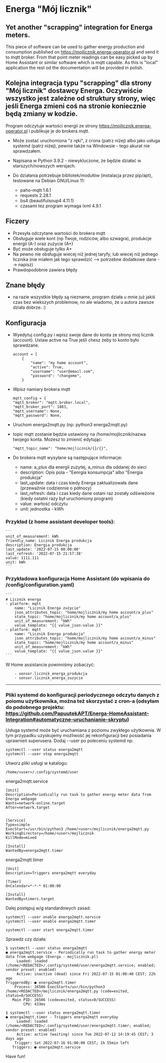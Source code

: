 # Energa "Mój licznik"

## Yet another "scrapping" integration for Energa meters.

This piece of software can be used to gather energy production and consumption published on https://mojlicznik.energa-operator.pl and send it to mqtt broker. From that point meter readings can be easy picked up by Home Assistant or similar software which is mqtt capable. As this is "local" application the rest od the documentation will be provided in polish. 


## Kolejna integracja typu "scrapping" dla strony "Mój licznik" dostawcy Energa. Oczywiście wszystko jest zależne od struktury strony, więc jeśli Energa zmieni coś na stronie koniecznie będą zmiany w kodzie.


Program odczytuje wartości energii ze strony https://mojlicznik.energa-operator.pl i publikuje je do brokera mqtt.

- Może zostać uruchomiona "z ręki", z crona (patrz niżej) albo jako usługa systemd (patrz niżej), pewnie także na Windowsie - tego akurat nie sprawdzałem.

- Napisana w Python 3.9.2 - niewykluczone, że będzie działać w starszych/nowszych wersjach.

- Do działania potrzebuje bibliotek/modułów (instalacja przez pip/apt), testowane na Debian GNU/Linux 11:
  - paho-mqtt 1.6.1
  - requests 2.28.1
  - bs4 (beautifulsoup4 4.11.1)
  - czasami tez program wymaga lxml 4.9.1

## Ficzery

- Przesyła odczytane wartości do brokera mqtt    
- Obsługuje wiele kont (np Twoje, rodziców, albo szwagra), produkcje energii (A-) oraz zużycie (A+)
- Być może obsługuje tylko A+
- Na pewno nie obsługuje wiecej niż jednej taryfy, lub wiecej niż jednego licznika (nie miałem jak tego sprawdzić --> potrzebne dodatkowe dane --> napisz)
- Prawdopodobnie zawiera błędy

## Znane błędy

- na razie wszystkie błędy są niezname, program działa u mnie już jakiś czas bez wiekszych problemow, no ale wiadomo, że u autora zawsze działa dobrze. :)

## Konfiguracja


- Wyedytuj config.py i wpisz swoje dane do konta ze strony moj licznik (account). Ustaw active na True jeśli chesz żeby to konto było sprawdzane.

    ```
    account = [
        {
            "name": "my home account",
            "active": True,
            "username": "user@email.com",
            "password": "changeme",
        }
    ```

- Wpisz namiary brokera mqtt
    ```
    mqtt_config = {
    "mqtt_broker": "mqtt.broker.local",
    "mqtt_broker_port": 1883,
    "mqtt_username": None,
    "mqtt_password": None,

    ```
- Uruchom energa2mqtt.py (np: python3 energa2mqtt.py)
- topic mqtt zostanie będzie ustawiony na /home/mojlicznik/nazwa twojego konta. Możesz to zmienić edytując:

    ```
    "mqtt_topic_name": "home/mojlicznik/{}/{}",
    ```
- Do brokera mqtt wysyłane są następujące informacje:
  - name: a_plus dla energii zużytej, a_minus dla oddanej do sieci
  - description: Opis pola - "Eenrgia konsumpcja" albo "Energia produkcja"
  - last_update: data i czas kiedy Energa zaktualizowała dane (przeważnie codziennie o północy)
  - last_refresh: data i czas kiedy dane ostani raz zostały odświeżone (kiedy ostatni razy był uruchomiony program)
  - value: wartość odczytu
  - unit: jednostka - kWh

### Przykład (z home assistant developer tools):

    ```
    unit_of_measurement: kWh
    friendly_name: Licznik Energa produkcja
    description: Energia produkcja
    last_update: '2022-07-15 00:00:00'
    last_refresh: '2022-07-15 21:57:38'
    value: 1111.111
    unit: kWh
    ```

 ### Przykładowa konfiguracja Home Assistant (do wpisania do /config/configuration.yaml)

    ```
    # Licznik energa    
    - platform: mqtt
        name: "Licznik Energa zużycie"
        json_attributes_topic: "home/mojlicznik/my home account/a_plus"
        state_topic: "home/mojlicznik/my home account/a_plus"
        unit_of_measurement: "kWh"
        value_template: "{{ value_json.value }}"
    - platform: mqtt
        name: "Licznik Energa produkcja"
        json_attributes_topic: "home/mojlicznik/my home account/a_minus"
        state_topic: "home/mojlicznik/my home account/a_minus"
        unit_of_measurement: "kWh"
        value_template: "{{ value_json.value }}"
    ```

W Home assistancie powinniśmy zobaczyć:
```
    - sensor.licznik_energa_produkcja
    - sensor.licznik_energa_zuzycie
```

---

### Pliki systemd do konfiguracji periodycznego odczytu danych z poiomu użytkownika, można też skorzystać z cron-a (odsyłam do podobnego projektu: https://github.com/PapuutekAPT/Energa-HomeAssistant-Integration#automatyczne-uruchanianie-skryptu)


Usługa systemd może być uruchamiana z poziomu zwykłego użytkownia. W tym przypadku uzyskujemy możliwość jej rekonfiguracji bez posiadania uprawnień superusera. Dodaj --user po poleceniu systemd np:

```
systemctl --user status energa2mqtt
systemctl --user stop energa2mqtt

```
Utworz pliki usługi w katalogu:

```
/home/<user>/.config/systemd/user
```

energa2mqtt.service
```
[Unit]
Description=Periodically run task to gather energy meter data from Energa webpage
Wants=network-online.target
After=network.target


[Service]
Type=simple
ExecStart=/usr/bin/python3 /home/<user>/mojlicznik/energa2mqtt.py
WorkingDirectory=/home/<user>/mojlicznik
KillMode=mixed

[Install]
WantedBy=energa2mgtt.timer
```

energa2mqtt.timer
```
[Unit]
Description=Triggers energa2mqtt everyday

[Timer]
OnCalendar=*-*-* 01:00:00

[Install]
WantedBy=timers.target

```

Dalej postępuj w/g standardowych zasad:
```
systemctl --user enable energa2mqtt.service
systemctl --user enable energa2mqtt.timer

systemctl --user start energa2mqtt.timer

```
Sprawdz czy działa:

```
$ systemctl --user status energa2mqtt
● energa2mqtt.service - Periodically run task to gather energy meter data from webpage (Energa - mojlicznik.pl)
     Loaded: loaded (/home/<REDACTED>/.config/systemd/user/energa2mqtt.service; enabled; vendor preset: enabled)
     Active: inactive (dead) since Fri 2022-07-15 01:00:40 CEST; 22h ago
TriggeredBy: ● energa2mqtt.timer
    Process: 26506 ExecStart=/usr/bin/python3 /home/<REDACTED>/mojlicznik/energa2mqtt.py (code=exited, status=0/SUCCESS)
   Main PID: 26506 (code=exited, status=0/SUCCESS)
        CPU: 433ms

$ systemctl --user status energa2mqtt.timer
● energa2mqtt.timer - Triggers energa2mqtt everyday
     Loaded: loaded (/home/<REDACTED>/.config/systemd/user/energa2mqtt.timer; enabled; vendor preset: enabled)
     Active: active (waiting) since Tue 2022-07-12 14:19:45 CEST; 3 days ago
    Trigger: Sat 2022-07-16 01:00:00 CEST; 1h 55min left
   Triggers: ● energa2mqtt.service

```
Have fun!
